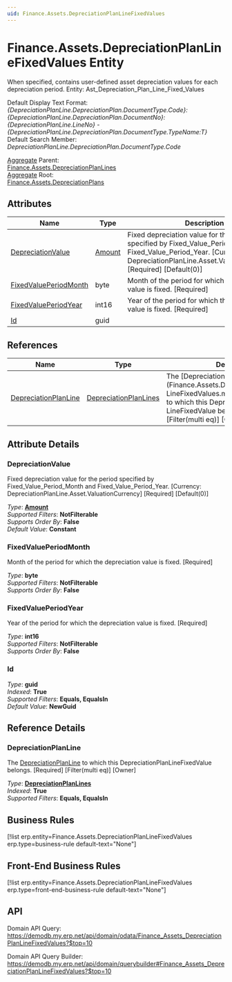 ```yaml
---
uid: Finance.Assets.DepreciationPlanLineFixedValues
---
```

# Finance.Assets.DepreciationPlanLineFixedValues Entity

When specified, contains user-defined asset depreciation values for each depreciation period. Entity: Ast_Depreciation_Plan_Line_Fixed_Values

Default Display Text Format:  
_{DepreciationPlanLine.DepreciationPlan.DocumentType.Code}:{DepreciationPlanLine.DepreciationPlan.DocumentNo}:{DepreciationPlanLine.LineNo} - {DepreciationPlanLine.DepreciationPlan.DocumentType.TypeName:T}_  
Default Search Member:  
_DepreciationPlanLine.DepreciationPlan.DocumentType.Code_  

[Aggregate](xref:aggregates) Parent:  
[Finance.Assets.DepreciationPlanLines](Finance.Assets.DepreciationPlanLines.md)  
[Aggregate](xref:aggregates) Root:  
[Finance.Assets.DepreciationPlans](Finance.Assets.DepreciationPlans.md)  

## Attributes

| Name | Type | Description |
| ---- | ---- | --- |
| [DepreciationValue](Finance.Assets.DepreciationPlanLineFixedValues.md#depreciationvalue) | [Amount](../data-types.md#amount) | Fixed depreciation value for the period specified by Fixed_Value_Period_Month and Fixed_Value_Period_Year. [Currency: DepreciationPlanLine.Asset.ValuationCurrency] [Required] [Default(0)] 
| [FixedValuePeriodMonth](Finance.Assets.DepreciationPlanLineFixedValues.md#fixedvalueperiodmonth) | byte | Month of the period for which the depreciation value is fixed. [Required] 
| [FixedValuePeriodYear](Finance.Assets.DepreciationPlanLineFixedValues.md#fixedvalueperiodyear) | int16 | Year of the period for which the depreciation value is fixed. [Required] 
| [Id](Finance.Assets.DepreciationPlanLineFixedValues.md#id) | guid |  

## References

| Name | Type | Description |
| ---- | ---- | --- |
| [DepreciationPlanLine](Finance.Assets.DepreciationPlanLineFixedValues.md#depreciationplanline) | [DepreciationPlanLines](Finance.Assets.DepreciationPlanLines.md) | The [DepreciationPlanLine](Finance.Assets.DepreciationPlan<br />LineFixedValues.md#depreciationplanline) to which this DepreciationPlan<br />LineFixedValue belongs. [Required] [Filter(multi eq)] [Owner] |


## Attribute Details

### DepreciationValue

Fixed depreciation value for the period specified by Fixed_Value_Period_Month and Fixed_Value_Period_Year. [Currency: DepreciationPlanLine.Asset.ValuationCurrency] [Required] [Default(0)]

_Type_: **[Amount](../data-types.md#amount)**  
_Supported Filters_: **NotFilterable**  
_Supports Order By_: **False**  
_Default Value_: **Constant**  

### FixedValuePeriodMonth

Month of the period for which the depreciation value is fixed. [Required]

_Type_: **byte**  
_Supported Filters_: **NotFilterable**  
_Supports Order By_: **False**  

### FixedValuePeriodYear

Year of the period for which the depreciation value is fixed. [Required]

_Type_: **int16**  
_Supported Filters_: **NotFilterable**  
_Supports Order By_: **False**  

### Id

_Type_: **guid**  
_Indexed_: **True**  
_Supported Filters_: **Equals, EqualsIn**  
_Default Value_: **NewGuid**  


## Reference Details

### DepreciationPlanLine

The [DepreciationPlanLine](Finance.Assets.DepreciationPlanLineFixedValues.md#depreciationplanline) to which this DepreciationPlanLineFixedValue belongs. [Required] [Filter(multi eq)] [Owner]

_Type_: **[DepreciationPlanLines](Finance.Assets.DepreciationPlanLines.md)**  
_Indexed_: **True**  
_Supported Filters_: **Equals, EqualsIn**  



## Business Rules

[!list erp.entity=Finance.Assets.DepreciationPlanLineFixedValues erp.type=business-rule default-text="None"]

## Front-End Business Rules

[!list erp.entity=Finance.Assets.DepreciationPlanLineFixedValues erp.type=front-end-business-rule default-text="None"]

## API

Domain API Query:
<https://demodb.my.erp.net/api/domain/odata/Finance_Assets_DepreciationPlanLineFixedValues?$top=10>

Domain API Query Builder:
<https://demodb.my.erp.net/api/domain/querybuilder#Finance_Assets_DepreciationPlanLineFixedValues?$top=10>

